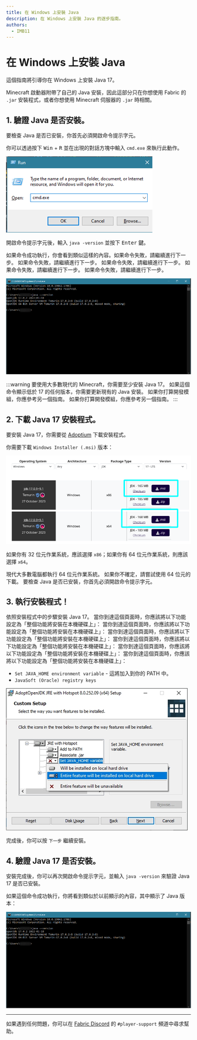 ```yaml
---
title: 在 Windows 上安裝 Java
description: 在 Windows 上安裝 Java 的逐步指南。
authors:
  - IMB11
---
```


# 在 Windows 上安裝 Java

這個指南將引導你在 Windows 上安裝 Java 17。

Minecraft 啟動器附帶了自己的 Java 安裝，因此這部分只在你想使用 Fabric 的 `.jar` 安裝程式，或者你想使用 Minecraft 伺服器的 `.jar` 時相關。

## 1. 驗證 Java 是否安裝。

要檢查 Java 是否已安裝，你首先必須開啟命令提示字元。

你可以透過按下 <kbd>Win</kbd> + <kbd>R</kbd> 並在出現的對話方塊中輸入 `cmd.exe` 來執行此動作。

![Windows執行對話方塊中的「cmd.exe」。](/assets/players/installing-java/windows-run-dialog.png)

開啟命令提示字元後，輸入 `java -version` 並按下 <kbd>Enter</kbd> 鍵。

如果命令成功執行，你會看到類似這樣的內容。如果命令失敗，請繼續進行下一步。 如果命令失敗，請繼續進行下一步。 如果命令失敗，請繼續進行下一步。 如果命令失敗，請繼續進行下一步。 如果命令失敗，請繼續進行下一步。

![命令提示字元中輸入了「java -version」。](/assets/players/installing-java/windows-java-version.png)

:::warning
要使用大多數現代的 Minecraft，你需要至少安裝 Java 17。 如果這個命令顯示低於 17 的任何版本，你需要更新現有的 Java 安裝。 如果你打算開發模組，你應參考另一個指南。 如果你打算開發模組，你應參考另一個指南。
:::

## 2. 下載 Java 17 安裝程式。

要安裝 Java 17，你需要從 [Adoptium](https://adoptium.net/en-GB/temurin/releases/?os=windows\&package=jdk\&version=17) 下載安裝程式。

你需要下載 `Windows Installer (.msi)` 版本：

![Adoptium 下載頁面，突顯了 Windows 安裝程式 (.msi)。](/assets/players/installing-java/windows-download-java.png)

如果你有 32 位元作業系統，應該選擇 `x86`；如果你有 64 位元作業系統，則應該選擇 `x64`。

現代大多數電腦都執行 64 位元作業系統。 如果你不確定，請嘗試使用 64 位元的下載。 要檢查 Java 是否已安裝，你首先必須開啟命令提示字元。

## 3. 執行安裝程式！

依照安裝程式中的步驟安裝 Java 17。 當你到達這個頁面時，你應該將以下功能設定為「整個功能將安裝在本機硬碟上」： 當你到達這個頁面時，你應該將以下功能設定為「整個功能將安裝在本機硬碟上」： 當你到達這個頁面時，你應該將以下功能設定為「整個功能將安裝在本機硬碟上」： 當你到達這個頁面時，你應該將以下功能設定為「整個功能將安裝在本機硬碟上」： 當你到達這個頁面時，你應該將以下功能設定為「整個功能將安裝在本機硬碟上」： 當你到達這個頁面時，你應該將以下功能設定為「整個功能將安裝在本機硬碟上」：

- `Set JAVA_HOME environment variable` - 這將加入到你的 PATH 中。
- `JavaSoft (Oracle) registry keys`

![Java 17 安裝程式，凸顯了「Set JAVA\_HOME variable」和「JavaSoft (Oracle) registry keys」。](/assets/players/installing-java/windows-wizard-screenshot.png)

完成後，你可以按 `下一步` 繼續安裝。

## 4. 驗證 Java 17 是否安裝。

安裝完成後，你可以再次開啟命令提示字元，並輸入 `java -version` 來驗證 Java 17 是否已安裝。

如果這個命令成功執行，你將看到類似於以前顯示的內容，其中顯示了 Java 版本：

![命令提示字元中輸入了「java -version」。](/assets/players/installing-java/windows-java-version.png)

***

如果遇到任何問題，你可以在 [Fabric Discord](https://discord.gg/v6v4pMv) 的 `#player-support` 頻道中尋求幫助。
